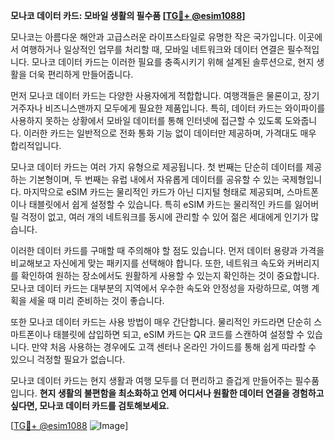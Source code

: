 **모나코 데이터 카드: 모바일 생활의 필수품 [[TG💪+ @esim1088](https://t.me/s/esim1088)]**

모나코는 아름다운 해안과 고급스러운 라이프스타일로 유명한 작은 국가입니다. 이곳에서 여행하거나 일상적인 업무를 처리할 때, 모바일 네트워크와 데이터 연결은 필수적입니다. 모나코 데이터 카드는 이러한 필요를 충족시키기 위해 설계된 솔루션으로, 현지 생활을 더욱 편리하게 만들어줍니다.

먼저 모나코 데이터 카드는 다양한 사용자에게 적합합니다. 여행객들은 물론이고, 장기 거주자나 비즈니스맨까지 모두에게 필요한 제품입니다. 특히, 데이터 카드는 와이파이를 사용하지 못하는 상황에서 모바일 데이터를 통해 인터넷에 접근할 수 있도록 도와줍니다. 이러한 카드는 일반적으로 전화 통화 기능 없이 데이터만 제공하며, 가격대도 매우 합리적입니다.

모나코 데이터 카드는 여러 가지 유형으로 제공됩니다. 첫 번째는 단순히 데이터를 제공하는 기본형이며, 두 번째는 유럽 내에서 자유롭게 데이터를 공유할 수 있는 국제형입니다. 마지막으로 eSIM 카드는 물리적인 카드가 아닌 디지털 형태로 제공되며, 스마트폰이나 태블릿에서 쉽게 설정할 수 있습니다. 특히 eSIM 카드는 물리적인 카드를 잃어버릴 걱정이 없고, 여러 개의 네트워크를 동시에 관리할 수 있어 젊은 세대에게 인기가 많습니다.

이러한 데이터 카드를 구매할 때 주의해야 할 점도 있습니다. 먼저 데이터 용량과 가격을 비교해보고 자신에게 맞는 패키지를 선택해야 합니다. 또한, 네트워크 속도와 커버리지를 확인하여 원하는 장소에서도 원활하게 사용할 수 있는지 확인하는 것이 중요합니다. 모나코 데이터 카드는 대부분의 지역에서 우수한 속도와 안정성을 자랑하므로, 여행 계획을 세울 때 미리 준비하는 것이 좋습니다.

또한 모나코 데이터 카드는 사용 방법이 매우 간단합니다. 물리적인 카드라면 단순히 스마트폰이나 태블릿에 삽입하면 되고, eSIM 카드는 QR 코드를 스캔하여 설정할 수 있습니다. 만약 처음 사용하는 경우에도 고객 센터나 온라인 가이드를 통해 쉽게 따라할 수 있으니 걱정할 필요가 없습니다.

모나코 데이터 카드는 현지 생활과 여행 모두를 더 편리하고 즐겁게 만들어주는 필수품입니다. **현지 생활의 불편함을 최소화하고 언제 어디서나 원활한 데이터 연결을 경험하고 싶다면, 모나코 데이터 카드를 검토해보세요.** 

[[TG💪+ @esim1088](https://t.me/s/esim1088) ![Image](https://i.postimg.cc/Y0z9fWf4/image.png)]